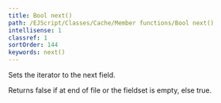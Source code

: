 ```yaml
---
title: Bool next()
path: /EJScript/Classes/Cache/Member functions/Bool next()
intellisense: 1
classref: 1
sortOrder: 144
keywords: next()
---
```


Sets the iterator to the next field.

Returns false if at end of file or the fieldset is empty, else true.


